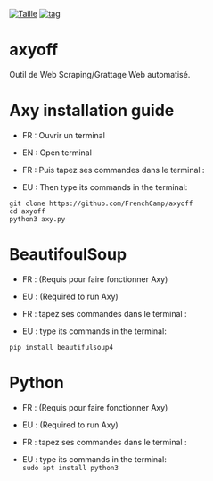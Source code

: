 [![Taille](https://img.shields.io/github/languages/code-size/FrenchCamp/axyoff)](https://github.com/FrenchCamp/axyoff)
[![tag](https://img.shields.io/github/v/tag/FrenchCamp/axyoff?include_prereleases)](https://github.com/FrenchCamp/axyoff)
# axyoff
Outil de Web Scraping/Grattage Web automatisé.
# Axy installation guide

* FR : Ouvrir un terminal  
* EN : Open terminal  

* FR : Puis tapez ses commandes dans le terminal :  
* EU : Then type its commands in the terminal:  


`git clone https://github.com/FrenchCamp/axyoff`  
`cd axyoff`  
`python3 axy.py`  

# BeautifoulSoup
* FR : (Requis pour faire fonctionner Axy)   
* EU : (Required to run Axy)  

* FR : tapez ses commandes dans le terminal :  
* EU : type its commands in the terminal:  

`pip install beautifulsoup4`
# Python
* FR : (Requis pour faire fonctionner Axy)   
* EU : (Required to run Axy)  

* FR : tapez ses commandes dans le terminal :  
* EU : type its commands in the terminal:  
`sudo apt install python3`  












